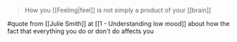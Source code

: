 > How you [[Feeling|feel]] is not simply a product of your [[brain]]

#quote from [[Julie Smith]] at [[1 - Understanding low mood]] about how the fact that everything you do or don't do affects you
